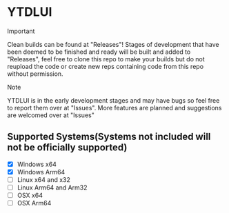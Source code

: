 # YTDLUI

>[!IMPORTANT]
>Clean builds can be found at "Releases"!
>Stages of development that have been deemed to be finished and ready will be built and added to "Releases", feel free to clone this repo to make your builds but do not reupload the code or create new reps containing code from this repo without permission.

> [!NOTE]
> YTDLUI is in the early development stages and may have bugs so feel free to report them over at "Issues". More features are planned and suggestions are welcomed over at "Issues"

## Supported Systems(Systems not included will not be officially supported)
- [x] Windows x64
- [x] Windows Arm64
- [ ] Linux x64 and x32
- [ ] Linux Arm64 and Arm32
- [ ] OSX x64
- [ ] OSX Arm64
